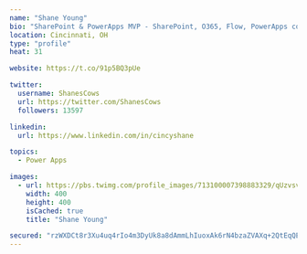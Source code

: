 ```yaml
---
name: "Shane Young"
bio: "SharePoint & PowerApps MVP - SharePoint, O365, Flow, PowerApps consulting? @PowerApps911 | Pure Snark? You found it."
location: Cincinnati, OH
type: "profile"
heat: 31

website: https://t.co/91p5BQ3pUe

twitter:
  username: ShanesCows
  url: https://twitter.com/ShanesCows
  followers: 13597

linkedin:
  url: https://www.linkedin.com/in/cincyshane

topics:
  - Power Apps

images:
  - url: https://pbs.twimg.com/profile_images/713100007398883329/qUzvsvQ3_400x400.jpg
    width: 400
    height: 400
    isCached: true
    title: "Shane Young"

secured: "rzWXDCt8r3Xu4uq4rIo4m3DyUk8a8dAmmLhIuoxAk6rN4bzaZVAXq+2QtEqQEzxDAAMivxOs7q+MxfGMZeZPy5yrAyt2Xo4zx8NlN7+9ThzBZpFKUzBmiGDhIUwdP/flCdVWYlsUVcHSvIdKDfcersdopcvjaYx7siCc2m7vt3TOxT6GzDwNxqbKmlHMcRuYQ4eZ00Y62T6jefahGxSWbDU4WzSIqPfWMlfSvxxsLIGoGAvowLT++Avu/dcfDrYnPr+l5yDUNOMZc6Ud4o8bRh9c8+qJ20V8RDvpNnnyh7Ak0PsaYJp3j0kNZ0/EcGrz6+YGky5j0NIOUodpEr1bbmgFqFoM9pfoUwX7k8QDlAMAzoG+lxRb4IoYGfsfO5A89EVagr6TVQbJ0IqOiEcaaKlgE7EOkm7TELxnqUZxEVI=;N9lRa+gdZsNamwPawpZtxA=="
---
```


